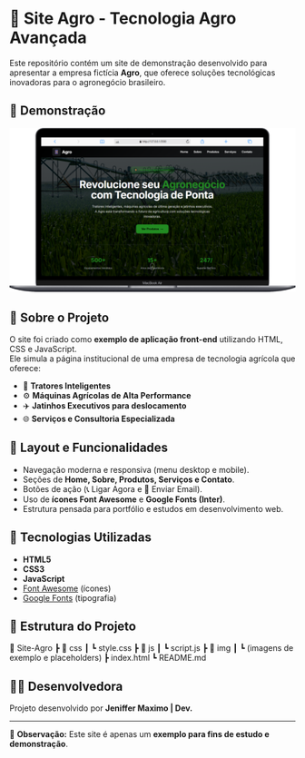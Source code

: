 # 🌱 Site Agro - Tecnologia Agro Avançada

Este repositório contém um site de demonstração desenvolvido para apresentar a empresa fictícia **Agro**, que oferece soluções tecnológicas inovadoras para o agronegócio brasileiro.

## 🎥 Demonstração
![Demonstração do site](img/Macbook.png)


## 📌 Sobre o Projeto
O site foi criado como **exemplo de aplicação front-end** utilizando HTML, CSS e JavaScript.  
Ele simula a página institucional de uma empresa de tecnologia agrícola que oferece:

- 🚜 **Tratores Inteligentes**  
- ⚙️ **Máquinas Agrícolas de Alta Performance**  
- ✈️ **Jatinhos Executivos para deslocamento**  
- 🌐 **Serviços e Consultoria Especializada**

## 🎨 Layout e Funcionalidades
- Navegação moderna e responsiva (menu desktop e mobile).  
- Seções de **Home, Sobre, Produtos, Serviços e Contato**.  
- Botões de ação (📞 Ligar Agora e 📧 Enviar Email).  
- Uso de **ícones Font Awesome** e **Google Fonts (Inter)**.  
- Estrutura pensada para portfólio e estudos em desenvolvimento web.  

## 🚀 Tecnologias Utilizadas
- **HTML5**  
- **CSS3**  
- **JavaScript**  
- [Font Awesome](https://fontawesome.com/) (ícones)  
- [Google Fonts](https://fonts.google.com/) (tipografia)  

## 📂 Estrutura do Projeto
📁 Site-Agro
┣ 📂 css
┃ ┗ style.css
┣ 📂 js
┃ ┗ script.js
┣ 📂 img
┃ ┗ (imagens de exemplo e placeholders)
┣ index.html
┗ README.md


## 👩‍💻 Desenvolvedora
Projeto desenvolvido por **Jeniffer Maximo | Dev.**   

---

📢 **Observação:** Este site é apenas um **exemplo para fins de estudo e demonstração**.  
